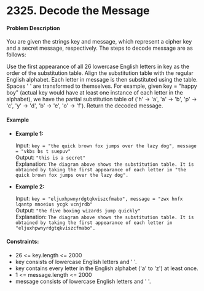 # 2325. Decode the Message

#### Problem Description

You are given the strings key and message, which represent a cipher key and a secret message, respectively. The steps to decode message are as follows:

Use the first appearance of all 26 lowercase English letters in key as the order of the substitution table.
Align the substitution table with the regular English alphabet.
Each letter in message is then substituted using the table.
Spaces ' ' are transformed to themselves.
For example, given key = "happy boy" (actual key would have at least one instance of each letter in the alphabet), we have the partial substitution table of ('h' -> 'a', 'a' -> 'b', 'p' -> 'c', 'y' -> 'd', 'b' -> 'e', 'o' -> 'f').
Return the decoded message.

#### Example

- **Example 1:**

    Input: `key = "the quick brown fox jumps over the lazy dog", message = "vkbs bs t suepuv"`\
    Output: `"this is a secret"`\
    Explanation: `The diagram above shows the substitution table.
    It is obtained by taking the first appearance of each letter in "the quick brown fox jumps over the lazy dog".`

- **Example 2:**

    Input: `key = "eljuxhpwnyrdgtqkviszcfmabo", message = "zwx hnfx lqantp mnoeius ycgk vcnjrdb"`\
    Output: `"the five boxing wizards jump quickly"`\
    Explanation: `The diagram above shows the substitution table.
    It is obtained by taking the first appearance of each letter in "eljuxhpwnyrdgtqkviszcfmabo".`
 

#### Constraints:

- 26 <= key.length <= 2000
- key consists of lowercase English letters and ' '.
- key contains every letter in the English alphabet ('a' to 'z') at least once.
- 1 <= message.length <= 2000
- message consists of lowercase English letters and ' '.